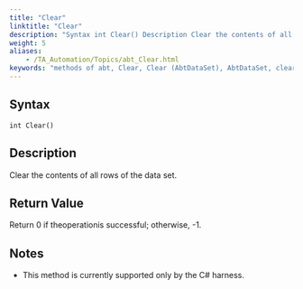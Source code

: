 ```yaml
--- 
title: "Clear"
linktitle: "Clear"
description: "Syntax int Clear() Description Clear the contents of all rows of the data set. Return Value Return 0 if the operation is successful; otherwise, -1 . Notes This method is currently supported only by ..."
weight: 5
aliases: 
    - /TA_Automation/Topics/abt_Clear.html
keywords: "methods of abt, Clear, Clear (AbtDataSet), AbtDataSet, clear, abtdataset clear, clear dataset, empty dataset, remove all records from dataset"
---
```


## Syntax

`int Clear()`

## Description

Clear the contents of all rows of the data set.

## Return Value

Return 0 if theoperationis successful; otherwise, -1.

## Notes

-   This method is currently supported only by the C\# harness.




